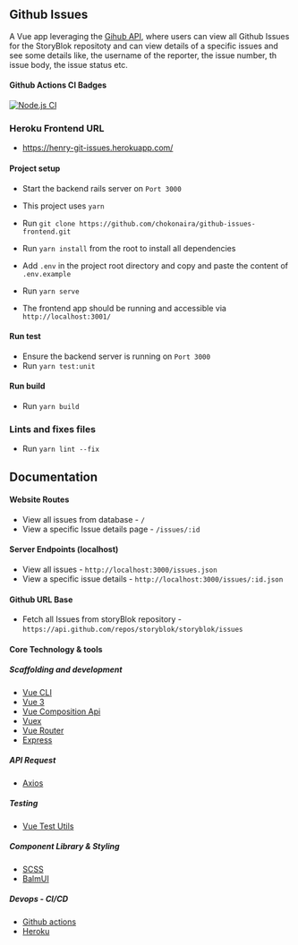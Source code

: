 ## Github Issues

A Vue app leveraging the [Gihub API](https://docs.github.com/en/rest), where users can view all Github Issues for the StoryBlok repositoty and can view details of a specific issues and see some details like, the username of the reporter, the issue number, th issue body, the issue status etc. 

#### Github Actions CI Badges

[![Node.js CI](https://github.com/chokonaira/github-issues-frontend/actions/workflows/build.yml/badge.svg)](https://github.com/chokonaira/github-issues-frontend/actions/workflows/build.yml)

### Heroku Frontend URL
- https://henry-git-issues.herokuapp.com/

#### Project setup
- Start the backend rails server on `Port 3000`

- This project uses `yarn`
- Run `git clone https://github.com/chokonaira/github-issues-frontend.git`
- Run `yarn install` from the root to install all dependencies
- Add `.env` in the project root directory and copy and paste the content of `.env.example`
- Run `yarn serve`
- The frontend app should be running and accessible via `http://localhost:3001/ `

#### Run test
- Ensure the backend server is running on `Port 3000`
- Run `yarn test:unit`

#### Run build
- Run `yarn build`

### Lints and fixes files
- Run `yarn lint --fix`

## Documentation
#### Website Routes
- View all issues from database - `/`
- View a specific Issue details page - `/issues/:id`

#### Server Endpoints (localhost)
- View all issues - `http://localhost:3000/issues.json`
- View a specific issue details - `http://localhost:3000/issues/:id.json`

#### Github URL Base
- Fetch all Issues from storyBlok repository - `https://api.github.com/repos/storyblok/storyblok/issues`


#### Core Technology & tools
##### Scaffolding and development
- [Vue CLI](https://cli.vuejs.org/guide/) 
- [Vue 3](https://v3.vuejs.org/guide/migration/introduction.html#overview) 
- [Vue Composition Api](https://v3.vuejs.org/guide/composition-api-introduction.html)
- [Vuex](https://vuex.vuejs.org/)
- [Vue Router](https://router.vuejs.org/)
- [Express](https://expressjs.com/)
##### API Request
- [Axios](https://www.npmjs.com/package/axios)

##### Testing
- [Vue Test Utils](https://vue-test-utils.vuejs.org/)

##### Component Library & Styling
- [SCSS](https://sass-lang.com/)
- [BalmUI](https://material.balmjs.com/#/)

##### Devops - CI/CD
- [Github actions](https://github.com/features/actions)
- [Heroku](https://dashboard.heroku.com/)
